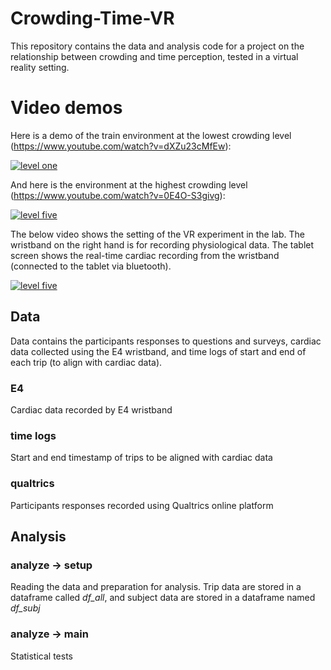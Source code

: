 # Crowding-Time-VR
This repository contains the data and analysis code for a project on the relationship between crowding and time perception, tested in a virtual reality setting.

# Video demos
Here is a demo of the train environment at the lowest crowding level (https://www.youtube.com/watch?v=dXZu23cMfEw): 

[![level one](https://img.youtube.com/vi/dXZu23cMfEw/0.jpg)](https://www.youtube.com/watch?v=dXZu23cMfEw)


And here is the environment at the highest crowding level (https://www.youtube.com/watch?v=0E4O-S3givg): 

[![level five](https://img.youtube.com/vi/0E4O-S3givg/0.jpg)](https://www.youtube.com/watch?v=0E4O-S3givg)


The below video shows the setting of the VR experiment in the lab. The wristband on the right hand is for recording physiological data. The tablet screen shows the real-time cardiac recording from the wristband (connected to the tablet via bluetooth).

[![level five](https://img.youtube.com/vi/Rc7tcL7Pz60/0.jpg)](https://www.youtube.com/watch?v=Rc7tcL7Pz60)



## Data
Data contains the participants responses to questions and surveys, cardiac data collected using the E4 wristband, and time logs of start and end of each trip (to align with cardiac data).

### E4
Cardiac data recorded by E4 wristband

### time logs
Start and end timestamp of trips to be aligned with cardiac data

### qualtrics
Participants responses recorded using Qualtrics online platform

## Analysis

### analyze -> setup
Reading the data and preparation for analysis. Trip data are stored in a dataframe called *df_all*, and subject data are stored in a dataframe named *df_subj*

### analyze -> main
Statistical tests


